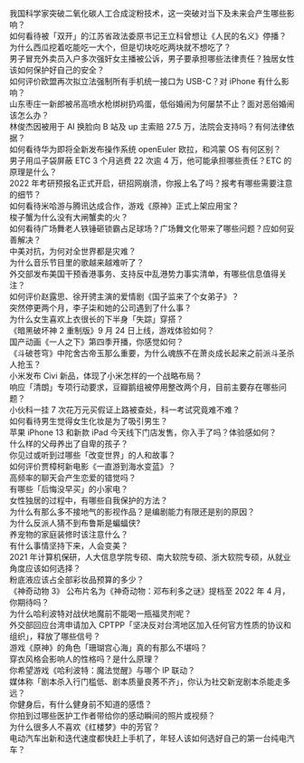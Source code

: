 我国科学家突破二氧化碳人工合成淀粉技术，这一突破对当下及未来会产生哪些影响？  
如何看待被「双开」的江苏省政法委原书记王立科曾想让《人民的名义》停播？  
为什么西瓜挖着吃能吃一大个，但是切块吃吃两块就不想吃了？  
男子冒充外卖员入户多次强奸女主播被公诉，男子要承担哪些法律责任？独居女性该如何保护好自己的安全？  
如何评价欧盟再次拟立法强制所有手机统一接口为 USB-C？对 iPhone 有什么影响？  
山东枣庄一新郎被吊高喷水枪绑树扔鸡蛋，低俗婚闹为何屡禁不止？面对恶俗婚闹该怎么办？  
林俊杰因被用于 AI 换脸向 B 站及 up 主索赔 27.5 万，法院会支持吗？有何法律依据？  
如何看待华为即将全新发布操作系统 openEuler 欧拉，和鸿蒙 OS 有何区别？  
男子用瓜子袋屏蔽 ETC 3 个月逃费 22 次逾 4 万，他可能承担哪些责任？ETC 的原理是什么？  
2022 年考研预报名正式开启，研招网崩溃，你报上名了吗？报考有哪些需要注意的细节？  
如何看待米哈游与腾讯达成合作，游戏《原神》正式上架应用宝？  
梭子蟹为什么没有大闸蟹卖的火？  
如何看待广场舞老人铁锤砸锁霸占足球场？广场舞文化带来了哪些问题？应如何妥善解决？  
中美对抗，为何对全世界都是灾难？  
为什么音乐节目里的歌越来越难听了？  
外交部发布美国干预香港事务、支持反中乱港势力事实清单，有哪些信息值得关注？  
如何评价赵露思、徐开骋主演的爱情剧《国子监来了个女弟子》？  
突然停更两个月，李子柒和她的公司遇到了什么事？  
为什么女生喜欢上衣很长的下半身「失踪」穿搭？  
《暗黑破坏神 2 重制版》9 月 24 日上线，游戏体验如何？  
国产动画《一人之下》第四季开播，你感觉如何？  
《斗破苍穹》中陀舍古帝玉那么重要，为什么魂族不在萧炎成长起来之前派斗圣杀人抢玉？  
小米发布 Civi 新品，体现了小米怎样的一个战略布局？  
响应「清朗」专项行动要求，豆瓣鹅组被停用整改两个月，目前主要存在哪些问题？  
小伙科一挂 7 次花万元买假证上路被查处，科一考试究竟难不难？  
如何看待男生觉得女生化妆是为了吸引男生？  
苹果 iPhone 13 和新款 iPad 今天线下门店发售，你入手了吗？体验感如何？  
什么样的父母养出了自卑的孩子？  
你见过或听到过哪些「改变世界」的人和故事？  
如何评价贾樟柯新电影《一直游到海水变蓝》？  
高频率的聊天会产生恋爱的错觉吗？  
有哪些「后悔没早买」的小家电？  
女性独居的过程中，有哪些自我保护的方法？  
为什么有那么多不接地气的影视作品？是编剧能力有限还是别的原因？  
为什么反派人猜不到布鲁斯是蝙蝠侠?  
养宠物的家庭装修时该注意什么？  
有什么事情坚持下来，人会变美？  
2021 年计算机保研，人大信息学院专硕、南大软院专硕、浙大软院专硕，从就业角度应该如何选择？  
粉底液应该占全部彩妆品预算的多少？  
《神奇动物 3》 公布片名为《神奇动物：邓布利多之谜》提档至 2022 年 4 月，你期待吗？  
为什么哈利波特对战伏地魔前不能喝一瓶福灵剂呢？  
外交部回应台湾申请加入 CPTPP「坚决反对台湾地区加入任何官方性质的协议和组织」，释放了哪些信号？  
游戏《原神》的角色「珊瑚宫心海」真的有那么不堪吗？  
穿衣风格会影响人的性格吗？是什么原理？  
你希望游戏《哈利波特：魔法觉醒》与哪个 IP 联动？  
媒体称「剧本杀入行门槛低、剧本质量良莠不齐」，你认为社交新宠剧本杀能走多远？  
你健身后，有什么健身前不知道的感悟？  
你拍到过哪些医护工作者带给你的感动瞬间的照片或视频？  
为什么很多人不喜欢《红楼梦》中的芳官？  
电动汽车出新和迭代速度都快赶上手机了，年轻人该如何选好自己的第一台纯电汽车？  

